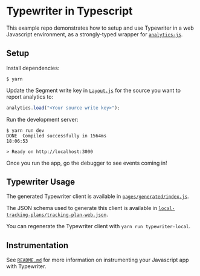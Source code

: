 # Typewriter in Typescript

This example repo demonstrates how to setup and use Typewriter in a web Javascript environment, as a strongly-typed wrapper for [`analytics-js`](https://segment.com/docs/sources/website/analytics.js/).

## Setup

Install dependencies:

```
$ yarn
```

Update the Segment write key in [`Layout.js`](./components/Layout.js#L10) for the source you want to report analytics to:

```javascript
analytics.load("<Your source write key>");
```

Run the development server:

```
$ yarn run dev
DONE  Compiled successfully in 1564ms                                       18:06:53

> Ready on http://localhost:3000
```

Once you run the app, go the debugger to see events coming in!

## Typewriter Usage

The generated Typewriter client is available in [`pages/generated/index.js`](./pages/generated/index.js).

The JSON schema used to generate this client is available in [`local-tracking-plans/tracking-plan-web.json`](../local-tracking-plans/tracking-plan-web.json).

You can regenerate the Typewriter client with `yarn run typewriter-local`.

## Instrumentation

See [`README.md`](/README.md) for more information on instrumenting your Javascript app with Typewriter.
